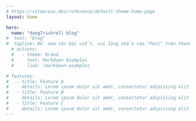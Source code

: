 ```yaml
---
# https://vitepress.dev/reference/default-theme-home-page
layout: home

hero:
  name: "dang7rickroll blog"
#  text: "blog"
#  tagline: Để xem các bài viết, vui lòng nhấn vào "Post" trên thanh công cụ, và tìm tới bài viết cần tìm.
  # actions:
  #   - theme: brand
  #     text: Markdown Examples
  #     link: /markdown-examples

# features:
#   - title: Feature A
#     details: Lorem ipsum dolor sit amet, consectetur adipiscing elit
#   - title: Feature B
#     details: Lorem ipsum dolor sit amet, consectetur adipiscing elit
#   - title: Feature C
#     details: Lorem ipsum dolor sit amet, consectetur adipiscing elit
---
```


